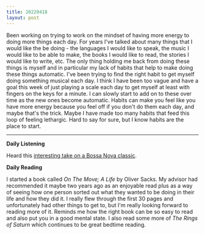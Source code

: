 ```yaml
---
title: 20220418
layout: post
---
```


Been working on trying to work on the mindset of having more energy to doing more things each day. For years I've talked about many things that I would like the be doing - the languages I would like to speak, the music I would like to be able to make, the books I would like to read, the stories I would like to write, etc. The only thing holding me back from doing these things is myself and in particular my lack of habits that help to make doing these things automatic. I've been trying to find the right habit to get myself doing something musical each day. I think I have been too vague and have a goal this week of just playing a scale each day to get myself at least with fingers on the keys for a minute. I can slowly start to add on to these over time as the new ones become automatic. Habits can make you feel like you have more energy because you feel off if you don't do them each day, and maybe that's the trick. Maybe I have made too many habits that feed this loop of feeling lethargic. Hard to say for sure, but I know habits are the place to start.

---

**Daily Listening**

Heard this [interesting take on a Bossa Nova classic](https://open.spotify.com/track/2dvNigrXvNxvmiyqLODgQQ?si=4811c06e550646ec).

**Daily Reading**

I started a book called *On The Move; A Life* by Oliver Sacks. My advisor had recommended it maybe two years ago as an enjoyable read plus as a way of seeing how one person sorted out what they wanted to be doing in their life and how they did it. I really flew through the first 30 pages and unfortunately had other things to get to, but I'm really looking forward to reading more of it. Reminds me how the right book can be so easy to read and also put you in a good mental state. I also read some more of *The Rings of Saturn* which continues to be great bedtime reading. 